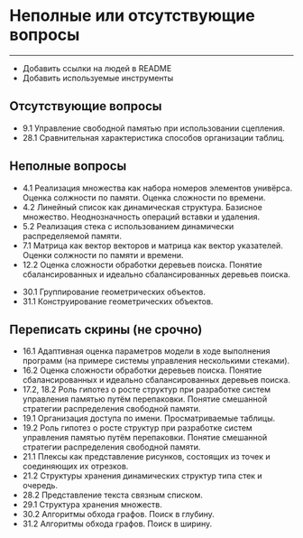 # Неполные или отсутствующие вопросы

---
- Добавить ссылки на людей в README
- Добавить используемые инструменты

## Отсутствующие вопросы

- 9.1 Управление свободной памятью при использовании сцепления.
- 28.1 Сравнительная характеристика способов организации таблиц.

## Неполные вопросы

<!-- - 2.2 Плекс, как представление арифметического выражения. -->
- 4.1 Реализация множества как набора номеров элементов унивёрса. Оценка солжности по памяти. Оценка сложности по времени.
- 4.2 Линейный список как динамическая структура. Базисное множество. Неоднозначность операций вставки и удаления.
- 5.2 Реализация стека с использованием динамически распределяемой памяти.
- 7.1 Матрица как вектор векторов и матрица как вектор указателей. Оценки солжности по памяти и времени.
- 12.2 Оценка сложности обработки деревьев поиска. Понятие сбалансированных и идеально сбалансированных деревьев поиска.
<!-- - 13.2 Таблицы с вычислимым входом. Метод цепочек. -->
<!-- - 26.1 Таблицы с вычислимым входом. Запись и поиск при переполнении (способ открытого перемешивания).
- 26.2 Понятие линейного списка. -->
- 30.1 Группирование геометрических объектов.
- 31.1 Конструирование геометрических объектов.

## Переписать скрины (не срочно)

- 16.1 Адаптивная оценка параметров модели в ходе выполнения программ (на примере системы управления несколькими стеками).
- 16.2 Оценка сложности обработки деревьев поиска. Понятие сбалансированных и идеально сбалансированных деревьев поиска.
- 17.2, 18.2 Роль гипотез о росте структур при разработке систем управления памятью путём перепаковки. Понятие смешанной стратегии распределения свободной памяти.
- 19.1 Организация доступа по имени. Просматриваемые таблицы.
- 19.2 Роль гипотез о росте структур при разработке систем управления памятью путём перепаковки. Понятие смешанной стратегии распределения свободной памяти.
- 21.1 Плексы как представление рисунков, состоящих из точек и соединяющих их отрезков.
- 21.2 Структуры хранения динамических структур типа стек и очередь.
- 28.2 Представление текста связным списком.
- 29.1 Структура хранения множеств.
- 30.2 Алгоритмы обхода графов. Поиск в глубину.
- 31.2 Алгоритмы обхода графов. Поиск в ширину.
